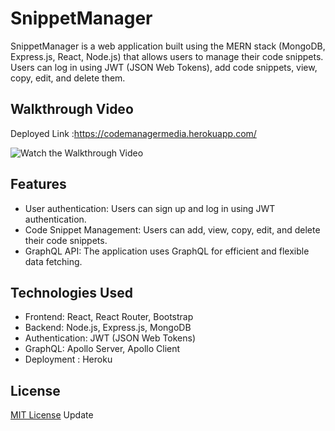 # SnippetManager

SnippetManager is a web application built using the MERN stack (MongoDB, Express.js, React, Node.js) that allows users to manage their code snippets. Users can log in using JWT (JSON Web Tokens), add code snippets, view, copy, edit, and delete them.

## Walkthrough Video

Deployed Link :https://codemanagermedia.herokuapp.com/

![Watch the Walkthrough Video](./client/src/assets/ReactApp.gif)

## Features

- User authentication: Users can sign up and log in using JWT authentication.
- Code Snippet Management: Users can add, view, copy, edit, and delete their code snippets.
- GraphQL API: The application uses GraphQL for efficient and flexible data fetching.

## Technologies Used

- Frontend: React, React Router, Bootstrap
- Backend: Node.js, Express.js, MongoDB
- Authentication: JWT (JSON Web Tokens)
- GraphQL: Apollo Server, Apollo Client
- Deployment : Heroku

## License

[MIT License](LICENSE)
Update